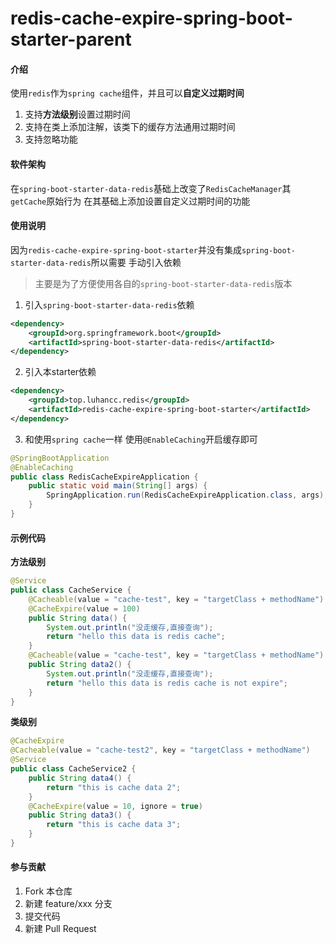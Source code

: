 # redis-cache-expire-spring-boot-starter-parent

#### 介绍
使用`redis`作为`spring cache`组件，并且可以**自定义过期时间**

1. 支持**方法级别**设置过期时间
2. 支持在类上添加注解，该类下的缓存方法通用过期时间
3. 支持忽略功能

#### 软件架构
在`spring-boot-starter-data-redis`基础上改变了`RedisCacheManager`其`getCache`原始行为
在其基础上添加设置自定义过期时间的功能

#### 使用说明
因为`redis-cache-expire-spring-boot-starter`并没有集成`spring-boot-starter-data-redis`所以需要
手动引入依赖
> 主要是为了方便使用各自的`spring-boot-starter-data-redis`版本

1.  引入`spring-boot-starter-data-redis`依赖
~~~xml
<dependency>
    <groupId>org.springframework.boot</groupId>
    <artifactId>spring-boot-starter-data-redis</artifactId>
</dependency>
~~~
2.  引入本starter依赖
~~~xml
<dependency>
    <groupId>top.luhancc.redis</groupId>
    <artifactId>redis-cache-expire-spring-boot-starter</artifactId>
</dependency>
~~~
3.  和使用`spring cache`一样 使用`@EnableCaching`开启缓存即可
~~~java
@SpringBootApplication
@EnableCaching
public class RedisCacheExpireApplication {
    public static void main(String[] args) {
        SpringApplication.run(RedisCacheExpireApplication.class, args);
    }
}
~~~

#### 示例代码
**方法级别**
~~~java
@Service
public class CacheService {
    @Cacheable(value = "cache-test", key = "targetClass + methodName")
    @CacheExpire(value = 100)
    public String data() {
        System.out.println("没走缓存,直接查询");
        return "hello this data is redis cache";
    }
    @Cacheable(value = "cache-test", key = "targetClass + methodName")
    public String data2() {
        System.out.println("没走缓存,直接查询");
        return "hello this data is redis cache is not expire";
    }
}
~~~
**类级别**
~~~java
@CacheExpire
@Cacheable(value = "cache-test2", key = "targetClass + methodName")
@Service
public class CacheService2 {
    public String data4() {
        return "this is cache data 2";
    }
    @CacheExpire(value = 10, ignore = true)
    public String data3() {
        return "this is cache data 3";
    }
}
~~~

#### 参与贡献

1.  Fork 本仓库
2.  新建 feature/xxx 分支
3.  提交代码
4.  新建 Pull Request
